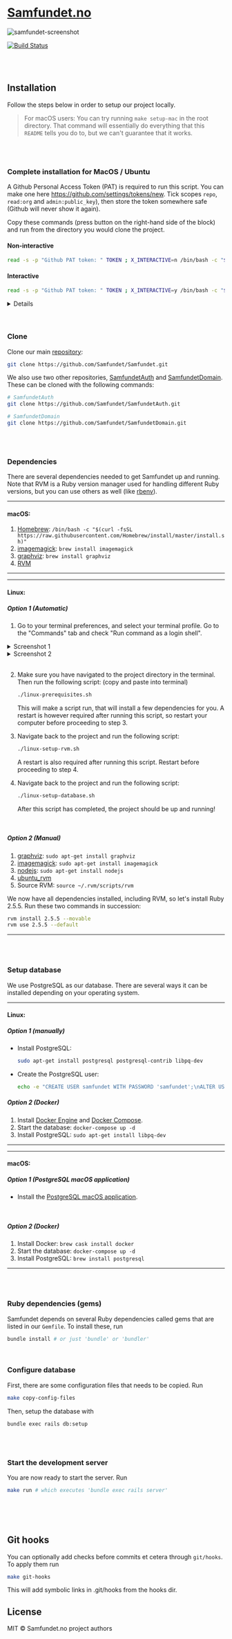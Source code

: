 # [Samfundet.no](http://samfundet.no)

![samfundet-screenshot](images/readme-banner.png)

[![Build Status](https://travis-ci.org/Samfundet/Samfundet.svg?branch=master)](https://travis-ci.org/Samfundet/Samfundet)

<br>
<br>

## Installation

Follow the steps below in order to setup our project locally.

> For macOS users: You can try running `make setup-mac` in the root directory. That command will essentially do everything that this `README` tells you do to, but we can't guarantee that it works.

<br>
<br>

### Complete installation for MacOS / Ubuntu

A Github Personal Access Token (PAT) is required to run this script. You can make one here https://github.com/settings/tokens/new. Tick scopes `repo`, `read:org` and `admin:public_key`), then store the token somewhere safe (Github will never show it again).

Copy these commands (press button on the right-hand side of the block) and run from the directory you would clone the project.

#### Non-interactive

```sh
read -s -p "Github PAT token: " TOKEN ; X_INTERACTIVE=n /bin/bash -c "$(curl -fsSL https://$TOKEN@raw.githubusercontent.com/Samfundet/Samfundet/master/{bash_utils.sh,install.sh})" && . ~/.bash_profile && cd Samfundet ; unset TOKEN ; unset X_INTERACTIVE;
```

#### Interactive

```sh
read -s -p "Github PAT token: " TOKEN ; X_INTERACTIVE=y /bin/bash -c "$(curl -fsSL https://$TOKEN@raw.githubusercontent.com/Samfundet/Samfundet/master/{bash_utils.sh,install.sh})" && . ~/.bash_profile && cd Samfundet ; unset TOKEN ; unset X_INTERACTIVE;
```

<details>
    <ul>
      <li>
        X_INTERACTIVE (y/n) determines how many prompts you receive before performing an action.
      </li>
      <li>
        Fetches files {bash_utils.sh, install.sh} and runs bash.
      </li>
      <li>
       f: fail fast
      </li>
      <li>
        s: silent, no progress-meter
      </li>
      <li>
        S: show error on fail
      </li>
      <li>
        L: follow redirect
      </li>
    </ul>
</details>

<br>
<br>

### Clone

Clone our main [repository](https://github.com/Samfundet/Samfundet):

```bash
git clone https://github.com/Samfundet/Samfundet.git
```

We also use two other repositories, [SamfundetAuth](https://github.com/Samfundet/SamfundetAuth) and [SamfundetDomain](https://github.com/Samfundet/SamfundetDomain). These can be cloned with the following commands:

```bash
# SamfundetAuth
git clone https://github.com/Samfundet/SamfundetAuth.git

# SamfundetDomain
git clone https://github.com/Samfundet/SamfundetDomain.git
```

<br>
<br>

### Dependencies

There are several dependencies needed to get Samfundet up and running. Note that RVM is a Ruby version manager used for handling different Ruby versions, but you can use others as well (like [rbenv](https://github.com/rbenv/rbenv)).

<hr>

#### macOS:

1. [Homebrew](https://brew.sh/): `/bin/bash -c "$(curl -fsSL https://raw.githubusercontent.com/Homebrew/install/master/install.sh)"`
2. [imagemagick](https://formulae.brew.sh/formula/imagemagick): `brew install imagemagick`
3. [graphviz](https://graphviz.org/): `brew install graphviz`
4. [RVM](https://rvm.io/)

<hr>
<hr>

#### Linux:

##### Option 1 (Automatic)

1. Go to your terminal preferences, and select your terminal profile. Go to the "Commands" tab and check "Run command as a login shell".
<details>
    <summary>Screenshot 1</summary>
    <img src="images/login-shell-1.png" width="60%">
</details>
<details>
    <summary>Screenshot 2</summary>
    <img src="images/login-shell-2.png" width="60%">
</details>

<!--
![login-shell-1](images/login-shell-1.png)
![login-shell-2](images/login-shell-2.png)
-->

<br>

2. Make sure you have navigated to the project directory in the terminal. Then run the following script: (copy and paste into terminal)

   ```bash
   ./linux-prerequisites.sh
   ```

   This will make a script run, that will install a few dependencies for you. A restart is however required after running this script, so restart your computer before proceeding to step 3.

3. Navigate back to the project and run the following script:

   ```bash
   ./linux-setup-rvm.sh
   ```

   A restart is also required after running this script. Restart before proceeding to step 4.

4. Navigate back to the project and run the following script:

   ```bash
   ./linux-setup-database.sh
   ```

   After this script has completed, the project should be up and running!

<br>

##### Option 2 (Manual)

1. [graphviz](https://graphviz.org/): `sudo apt-get install graphviz`
2. [imagemagick](https://imagemagick.org/): `sudo apt-get install imagemagick`
3. [nodejs](https://nodejs.org/): `sudo apt-get install nodejs`
4. [ubuntu_rvm](https://github.com/rvm/ubuntu_rvm)
5. Source RVM: `source ~/.rvm/scripts/rvm`

We now have all dependencies installed, including RVM, so let's install Ruby 2.5.5. Run these two commands in succession:

```bash
rvm install 2.5.5 --movable
rvm use 2.5.5 --default
```

<hr>

<br>
<br>

### Setup database

We use PostgreSQL as our database. There are several ways it can be installed depending on your operating system.

<hr>

#### Linux:

##### Option 1 (manually)

- Install PostgreSQL:
  ```sh
  sudo apt-get install postgresql postgresql-contrib libpq-dev
  ```
- Create the PostgreSQL user:
  ```sh
  echo -e "CREATE USER samfundet WITH PASSWORD 'samfundet';\nALTER USER samfundet CREATEDB;" | sudo -u postgres psql
  ```

##### Option 2 (Docker)

1. Install [Docker Engine](https://docs.docker.com/install/linux/docker-ce/ubuntu/) and [Docker Compose](https://docs.docker.com/compose/install/).
2. Start the database: `docker-compose up -d`
3. Install PostgreSQL: `sudo apt-get install libpq-dev`

<hr>

<hr>

#### macOS:

##### Option 1 (PostgreSQL macOS application)

- Install the [PostgreSQL macOS application](https://postgresapp.com/).

<br>

##### Option 2 (Docker)

1. Install Docker: `brew cask install docker`
2. Start the database: `docker-compose up -d`
3. Install PostgreSQL: `brew install postgresql`

<hr>

<br>
<br>

### Ruby dependencies (gems)

Samfundet depends on several Ruby dependencies called gems that are listed in our `Gemfile`. To install these, run

```bash
bundle install # or just 'bundle' or 'bundler'
```

<br>

### Configure database

First, there are some configuration files that needs to be copied. Run

```bash
make copy-config-files
```

Then, setup the database with

```bash
bundle exec rails db:setup
```

<br>
<br>

### Start the development server

You are now ready to start the server. Run

```bash
make run # which executes 'bundle exec rails server'
```

<br>
<br>
<br>

## Git hooks

You can optionally add checks before commits et cetera through `git/hooks`. To apply them run

```bash
make git-hooks
```

This will add symbolic links in .git/hooks from the hooks dir.

## License

MIT © Samfundet.no project authors
